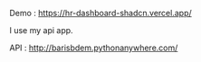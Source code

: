 Demo : https://hr-dashboard-shadcn.vercel.app/

I use my api app. 

API : http://barisbdem.pythonanywhere.com/

